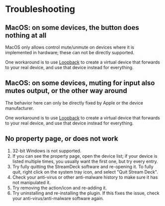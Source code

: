 # Troubleshooting

## MacOS: on some devices, the button does nothing at all

MacOS only allows control mute/unmute on devices where it is implemented in hardware; these can not be directly supported.

One workaround is to use [Loopback] to create a virtual device that
forwards to your real device, and use that device instead for everything.

## MacOS: on some devices, muting for input also mutes output, or the other way around

The behavior here can only be directly fixed by Apple or the device manufacturer.

One workaround is to use [Loopback] to create a virtual device that
forwards to your real device, and use that device instead for everything.

## No property page, or does not work

1. 32-bit Windows is not supported.
2. If you can see the property page, open the device list; if your device is listed multiple times, you usually want the first one, but try every entry.
3. Try fully quitting the StreamDeck software and re-opening it. To fully quit, right click on the system tray icon, and select "Quit Stream Deck".
4. Check your anti-virus or other anti-malware history to make sure it has not manipulated it.
5. Try removing the action/icon and re-adding it.
6. Try uninstalling and re-installing the plugin. If this fixes the issue, check your anti-virus/anti-malware software again.

[Loopback]: https://rogueamoeba.com/loopback/
